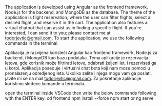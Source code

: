The application is developed using Angular as the frontend framework, Node.js for the backend, and MongoDB as the database. 
The theme of the application is flight reservation, where the user can filter flights, select a desired flight, and reserve it in the cart. 
The application also features a virtual chatbot that can assist us in finding a specific flight. 
If you're interested, I can send it to you; please contact me at todorjevtic@gmail.com. 
To start the application, we use the following commands in the terminal.


Aplikacija je razvijena koristeći Angular kao frontend framework, Node.js za backend, i MongoDB kao bazu podataka. 
Tema aplikacije je rezervacija letova, gde korisnik može filtrirati letove, odabrati željeni let, i rezervisati ga u korpi.
Aplikacija poseduje i virtualni chat bota koji nam moze pomoci u pronalazenju odredjenog leta.
Ukoliko zelite i njega mogu vam ga poslati, javite mi se na mail todorjevtic@gmail.com.
Za pokretanje aplikacije koristimo sledece komande u terminalu.


open the terminal inside VSCode then write the below commands following with the ENTER key:
cd frontend
npm install --force
npm start or ng serve

